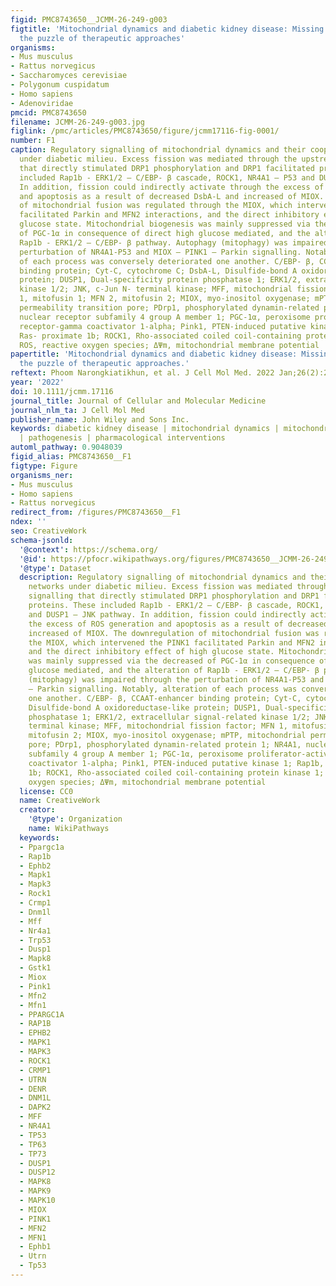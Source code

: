 ```yaml
---
figid: PMC8743650__JCMM-26-249-g003
figtitle: 'Mitochondrial dynamics and diabetic kidney disease: Missing pieces for
  the puzzle of therapeutic approaches'
organisms:
- Mus musculus
- Rattus norvegicus
- Saccharomyces cerevisiae
- Polygonum cuspidatum
- Homo sapiens
- Adenoviridae
pmcid: PMC8743650
filename: JCMM-26-249-g003.jpg
figlink: /pmc/articles/PMC8743650/figure/jcmm17116-fig-0001/
number: F1
caption: Regulatory signalling of mitochondrial dynamics and their cooperative networks
  under diabetic milieu. Excess fission was mediated through the upstream signalling
  that directly stimulated DRP1 phosphorylation and DRP1 facilitated proteins. These
  included Rap1b ‐ ERK1/2 – C/EBP‐ β cascade, ROCK1, NR4A1 – P53 and DUSP1 – JNK pathway.
  In addition, fission could indirectly activate through the excess of ROS generation
  and apoptosis as a result of decreased DsbA‐L and increased of MIOX. The downregulation
  of mitochondrial fusion was regulated through the MIOX, which intervened the PINK1
  facilitated Parkin and MFN2 interactions, and the direct inhibitory effect of high
  glucose state. Mitochondrial biogenesis was mainly suppressed via the decreased
  of PGC‐1α in consequence of direct high glucose mediated, and the alteration of
  Rap1b ‐ ERK1/2 – C/EBP‐ β pathway. Autophagy (mitophagy) was impaired through the
  perturbation of NR4A1‐P53 and MIOX – PINK1 – Parkin signalling. Notably, alteration
  of each process was conversely deteriorated one another. C/EBP‐ β, CCAAT‐enhancer
  binding protein; Cyt‐C, cytochrome C; DsbA‐L, Disulfide‐bond A oxidoreductase‐like
  protein; DUSP1, Dual‐specificity protein phosphatase 1; ERK1/2, extracellular signal‐related
  kinase 1/2; JNK, c‐Jun N‐ terminal kinase; MFF, mitochondrial fission factor; MFN
  1, mitofusin 1; MFN 2, mitofusin 2; MIOX, myo‐inositol oxygenase; mPTP, mitochondrial
  permeability transition pore; PDrp1, phosphorylated dynamin‐related protein 1; NR4A1,
  nuclear receptor subfamily 4 group A member 1; PGC‐1α, peroxisome proliferator‐activated
  receptor‐gamma coactivator 1‐alpha; Pink1, PTEN‐induced putative kinase 1; Rap1b,
  Ras‐ proximate 1b; ROCK1, Rho‐associated coiled coil‐containing protein kinase 1;
  ROS, reactive oxygen species; ΔΨm, mitochondrial membrane potential
papertitle: 'Mitochondrial dynamics and diabetic kidney disease: Missing pieces for
  the puzzle of therapeutic approaches.'
reftext: Phoom Narongkiatikhun, et al. J Cell Mol Med. 2022 Jan;26(2):249-273.
year: '2022'
doi: 10.1111/jcmm.17116
journal_title: Journal of Cellular and Molecular Medicine
journal_nlm_ta: J Cell Mol Med
publisher_name: John Wiley and Sons Inc.
keywords: diabetic kidney disease | mitochondrial dynamics | mitochondrial functions
  | pathogenesis | pharmacological interventions
automl_pathway: 0.9048039
figid_alias: PMC8743650__F1
figtype: Figure
organisms_ner:
- Mus musculus
- Homo sapiens
- Rattus norvegicus
redirect_from: /figures/PMC8743650__F1
ndex: ''
seo: CreativeWork
schema-jsonld:
  '@context': https://schema.org/
  '@id': https://pfocr.wikipathways.org/figures/PMC8743650__JCMM-26-249-g003.html
  '@type': Dataset
  description: Regulatory signalling of mitochondrial dynamics and their cooperative
    networks under diabetic milieu. Excess fission was mediated through the upstream
    signalling that directly stimulated DRP1 phosphorylation and DRP1 facilitated
    proteins. These included Rap1b ‐ ERK1/2 – C/EBP‐ β cascade, ROCK1, NR4A1 – P53
    and DUSP1 – JNK pathway. In addition, fission could indirectly activate through
    the excess of ROS generation and apoptosis as a result of decreased DsbA‐L and
    increased of MIOX. The downregulation of mitochondrial fusion was regulated through
    the MIOX, which intervened the PINK1 facilitated Parkin and MFN2 interactions,
    and the direct inhibitory effect of high glucose state. Mitochondrial biogenesis
    was mainly suppressed via the decreased of PGC‐1α in consequence of direct high
    glucose mediated, and the alteration of Rap1b ‐ ERK1/2 – C/EBP‐ β pathway. Autophagy
    (mitophagy) was impaired through the perturbation of NR4A1‐P53 and MIOX – PINK1
    – Parkin signalling. Notably, alteration of each process was conversely deteriorated
    one another. C/EBP‐ β, CCAAT‐enhancer binding protein; Cyt‐C, cytochrome C; DsbA‐L,
    Disulfide‐bond A oxidoreductase‐like protein; DUSP1, Dual‐specificity protein
    phosphatase 1; ERK1/2, extracellular signal‐related kinase 1/2; JNK, c‐Jun N‐
    terminal kinase; MFF, mitochondrial fission factor; MFN 1, mitofusin 1; MFN 2,
    mitofusin 2; MIOX, myo‐inositol oxygenase; mPTP, mitochondrial permeability transition
    pore; PDrp1, phosphorylated dynamin‐related protein 1; NR4A1, nuclear receptor
    subfamily 4 group A member 1; PGC‐1α, peroxisome proliferator‐activated receptor‐gamma
    coactivator 1‐alpha; Pink1, PTEN‐induced putative kinase 1; Rap1b, Ras‐ proximate
    1b; ROCK1, Rho‐associated coiled coil‐containing protein kinase 1; ROS, reactive
    oxygen species; ΔΨm, mitochondrial membrane potential
  license: CC0
  name: CreativeWork
  creator:
    '@type': Organization
    name: WikiPathways
  keywords:
  - Ppargc1a
  - Rap1b
  - Ephb2
  - Mapk1
  - Mapk3
  - Rock1
  - Crmp1
  - Dnm1l
  - Mff
  - Nr4a1
  - Trp53
  - Dusp1
  - Mapk8
  - Gstk1
  - Miox
  - Pink1
  - Mfn2
  - Mfn1
  - PPARGC1A
  - RAP1B
  - EPHB2
  - MAPK1
  - MAPK3
  - ROCK1
  - CRMP1
  - UTRN
  - DENR
  - DNM1L
  - DAPK2
  - MFF
  - NR4A1
  - TP53
  - TP63
  - TP73
  - DUSP1
  - DUSP12
  - MAPK8
  - MAPK9
  - MAPK10
  - MIOX
  - PINK1
  - MFN2
  - MFN1
  - Ephb1
  - Utrn
  - Tp53
---
```

